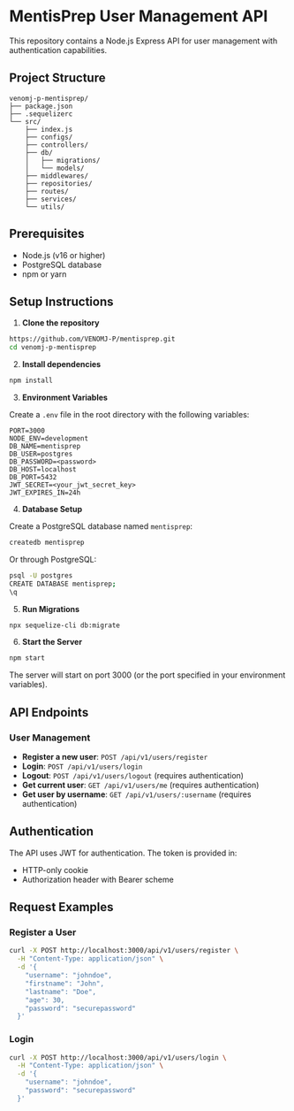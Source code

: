 # MentisPrep User Management API

This repository contains a Node.js Express API for user management with authentication capabilities.

## Project Structure

```
venomj-p-mentisprep/
├── package.json
├── .sequelizerc
└── src/
    ├── index.js
    ├── configs/
    ├── controllers/
    ├── db/
    │   ├── migrations/
    │   └── models/
    ├── middlewares/
    ├── repositories/
    ├── routes/
    ├── services/
    └── utils/
```

## Prerequisites

- Node.js (v16 or higher)
- PostgreSQL database
- npm or yarn

## Setup Instructions

1. **Clone the repository**

```bash
https://github.com/VENOMJ-P/mentisprep.git
cd venomj-p-mentisprep
```

2. **Install dependencies**

```bash
npm install
```

3. **Environment Variables**

Create a `.env` file in the root directory with the following variables:

```
PORT=3000
NODE_ENV=development
DB_NAME=mentisprep
DB_USER=postgres
DB_PASSWORD=<password>
DB_HOST=localhost
DB_PORT=5432
JWT_SECRET=<your_jwt_secret_key>
JWT_EXPIRES_IN=24h
```

4. **Database Setup**

Create a PostgreSQL database named `mentisprep`:

```bash
createdb mentisprep
```

Or through PostgreSQL:

```bash
psql -U postgres
CREATE DATABASE mentisprep;
\q
```

5. **Run Migrations**

```bash
npx sequelize-cli db:migrate
```

6. **Start the Server**

```bash
npm start
```

The server will start on port 3000 (or the port specified in your environment variables).

## API Endpoints

### User Management

- **Register a new user**: `POST /api/v1/users/register`
- **Login**: `POST /api/v1/users/login`
- **Logout**: `POST /api/v1/users/logout` (requires authentication)
- **Get current user**: `GET /api/v1/users/me` (requires authentication)
- **Get user by username**: `GET /api/v1/users/:username` (requires authentication)

## Authentication

The API uses JWT for authentication. The token is provided in:

- HTTP-only cookie
- Authorization header with Bearer scheme

## Request Examples

### Register a User

```bash
curl -X POST http://localhost:3000/api/v1/users/register \
  -H "Content-Type: application/json" \
  -d '{
    "username": "johndoe",
    "firstname": "John",
    "lastname": "Doe",
    "age": 30,
    "password": "securepassword"
  }'
```

### Login

```bash
curl -X POST http://localhost:3000/api/v1/users/login \
  -H "Content-Type: application/json" \
  -d '{
    "username": "johndoe",
    "password": "securepassword"
  }'
```
